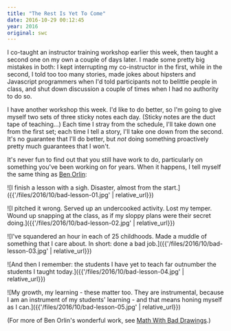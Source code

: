 ```yaml
---
title: "The Rest Is Yet To Come"
date: 2016-10-29 00:12:45
year: 2016
original: swc
---
```


I co-taught an instructor training workshop earlier this week,
then taught a second one on my own a couple of days later.
I made some pretty big mistakes in both:
I kept interrupting my co-instructor in the first,
while in the second,
I told too too many stories,
made jokes about hipsters and Javascript programmers when I'd told participants not to belittle people in class,
and shut down discussion a couple of times when I had no authority to do so.

I have another workshop this week.
I'd like to do better,
so I'm going to give myself two sets of three sticky notes each day.
(Sticky notes are the duct tape of teaching...)
Each time I stray from the schedule,
I'll take down one from the first set;
each time I tell a story,
I'll take one down from the second.
It's no guarantee that I'll do better,
but *not* doing something proactively pretty much guarantees that I won't.

It's never fun to find out that you still have work to do,
particularly on something you've been working on for years.
When it happens,
I tell myself the same thing as [Ben Orlin](https://mathwithbaddrawings.com/2016/10/19/what-i-tell-myself-after-a-bad-lesson/):

![I finish a lesson with a sigh. Disaster, almost from the start.]({{'/files/2016/10/bad-lesson-01.jpg' | relative_url}})

![I pitched it wrong.  Served up an undercooked activity.  Lost my temper.  Wound up snapping at the class, as if my sloppy plans were their secret doing.]({{'/files/2016/10/bad-lesson-02.jpg' | relative_url}})

![I've squandered an hour in each of 25 childhoods. Made a muddle of something that I care about. In short: done a bad job.]({{'/files/2016/10/bad-lesson-03.jpg' | relative_url}})

![And then I remember: the students I have yet to teach far outnumber the students I taught today.]({{'/files/2016/10/bad-lesson-04.jpg' | relative_url}})

![My growth, my learning - these matter too.  They are instrumental, because I am an instrument of my students' learning - and that means honing myself as I can.]({{'/files/2016/10/bad-lesson-05.jpg' | relative_url}})

(For more of Ben Orlin's wonderful work,
see [Math With Bad Drawings](https://mathwithbaddrawings.com/).)
